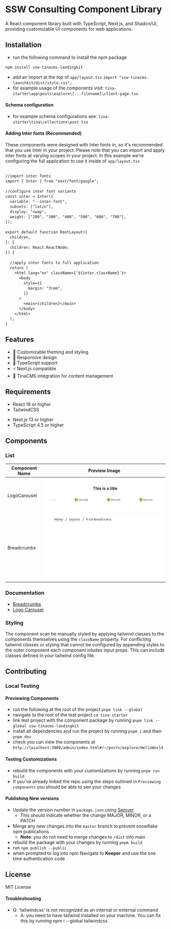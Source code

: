 


<!-- TODO: Create instructions for linking the tailwind config with the dependent's tailwind config -->

<!-- TODO: Add instructions for importing the minified tailwind classes from this project -->

<!-- TODO: Add instructions for importing style.css into your layout.tsx for app routing -->

<!-- TODO: DON'T CROSS THE STREAMS! be careful not to include conflicting classes in your tailwind configration -->
# SSW Consulting Component Library

A React component library built with TypeScript, Next.js, and Shadcn/UI, providing customizable UI components for web applications.

## Installation

- run the following command to install the npm package 
```bash
npm install ssw-tinacms-landingkit
```
- add an import at the top of `app/layout.tsx` `import "ssw-tinacms-launchkit/dist/style.css";`
- for example usage of the components visit: `tina-starter\app\posts\explore\[...filename]\client-page.tsx`

#### Schema configuration
- for example schema configurations see: `tina-starter\tina\collections\post.tsx`

#### Adding Inter fonts (Recommended)

These components were designed with Inter fonts in, so it's recommended that you use Inter in your project.
Please note that you can import and apply inter fonts at varying scopes in your project. In this example we're 
configuring the full application to use it inside of `app/layout.tsx`


```tsx

//import inter fonts
import { Inter } from "next/font/google";

//configure inter font variants
const inter = Inter({
  variable: "--inter-font",
  subsets: ["latin"],
  display: "swap",
  weight: ["200", "300", "400", "500", "600", "700"],
});

export default function RootLayout({
  children,
}: {
  children: React.ReactNode;
}) {

  //apply inter fonts to full application
  return (
    <html lang="en" className={`${inter.className}`}>
      <body
        style={{
          margin: "3rem",
        }}
      >
        <main>{children}</main>
      </body>
    </html>
  );
}
```

## Features

- 🎨 Customizable theming and styling
- 📱 Responsive design
- 🔧 TypeScript support
- ⚡ Next.js compatible
- 🎯 TinaCMS integration for content management

## Requirements
- React 18 or higher
- TailwindCSS
<!-- remove this from the requirements? -->
- Next.js 13 or higher
- TypeScript 4.5 or higher

## Components

### List

| Component Name  | Preview Image                                         |
| --------------- | ----------------------------------------------------- |
| LogoCarousel    | ![Logo Caorusel](_docs/images/LogoCarousel.jpg)       |
| Breadcrumbs     | ![Card Carousel](_docs/images/Breadcrumbs.jpg)        |

### Documentation
- [Breadcrumbs](_docs/Breadcrumbs.md)
- [Logo Carousel](_docs/LogoCarousel.md)

### Styling 
The component scan be manually styled by applying tailwind classes to the components themselves using the `className` property.
For conflicting tailwind classes or styling that cannot be configured by appending styles to the 
outer component each component inludes input props. This can include classes defined in your tailwind
config file.




## Contributing

### Local Testing

#### Previewing Components
- run the following at the root of the project `pnpm link --global`
- navigate to the root of the test project `cd tina-starter`
- link test project with the component package by running `pnpm link --global ssw-tinacms-landingkit`
- install all dependencies and run the project by running `pnpm i` and then `pnpm dev`
- check you can view the components at `http://localhost:3000/admin/index.html#/~/posts/explore/HelloWorld`

#### Testing Customizations
- rebuild the components with your customizations by running `pnpm run build`
- If you've already linked the repo using the steps outlined in `Previewing components` you should be able to see your changes

#### Publishing New versions
- Update the version number in `package.json` using [Semver](https://semver.org/)
  -  This should indicate whether the change MAJOR, MINOR, or a PATCH
- Merge any new changes into the `master` branch to prevent snowflake npm publications
  - **Note**: you do not need to merge changes to `/dist` into main
- rebuild the package with your changes by running `pnpm build`
- run `npm publish --public`
- when prompted to log into npm Navigate to **Keeper** and use the one time authentication code

## License
MIT License

#### Troubleshooting
- Q: 'tailwindcss' is not recognized as an internal or external command
  - A: you need to have tailwind installed on your machine. You can fix this by running npm i --global tailwindcss